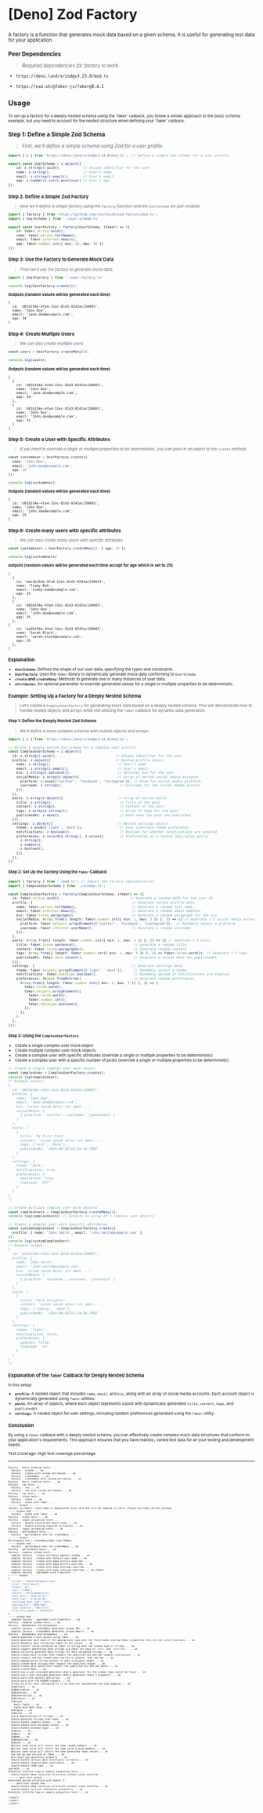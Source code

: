 # [Deno] Zod Factory 

<small>
<small>

A factory is a function that generates mock data based on a given schema. It is useful for generating test data for your application.


### Peer Dependencies 
> _Required dependencies for factory to work_



- `https://deno.land/x/zod@v3.23.8/mod.ts`

- `https://esm.sh/@faker-js/faker@8.4.1`



## Usage
<small>
To set up a factory for a deeply nested schema using the `faker` callback, you follow a similar approach to the basic schema example, but you need to account for the nested structure when defining your `faker` callback. 
</small>

### Step 1: Define a Simple Zod Schema

> _First, we'll define a simple schema using Zod for a user profile:_

<small>

```typescript
import { z } from 'https://deno.land/x/zod@v3.23.8/mod.ts';  // Define a simple Zod schema for a user profile

export const UserSchema = z.object({   
    id: z.string().uuid(),           // Unique identifier for the user  
    name: z.string(),                // User's name  
    email: z.string().email(),       // User's email  
    age: z.number().int().positive() // User's age 
});
```


### Step 2. Define a Simple Zod Factory

> _Now we'll define a simple factory using the `factory` function and the `UserSchema` we just created:_

```typescript 
import { factory } from 'https://github.com/zhorton34/zod-factory/mod.ts';
import { UserSchema } from './user.schema.ts'

export const UserFactory = factory(UserSchema, (faker) => ({
    id: faker.string.uuid(),           
    name: faker.person.fullName(),     
    email: faker.internet.email(),     
    age: faker.number.int({ min: 18, max: 99 })
}));
```

### Step 3: Use the Factory to Generate Mock Data

> _Then we'll use the factory to generate mock data:_

```typescript
import { UserFactory } from "./user.factory.ts"

console.log(UserFactory.create());
```
**Outputs (random values will be generated each time)**
```
{
  id: 'd81b154e-4fa4-11ec-81d3-0242ac130003',
  name: 'Jane Doe',
  email: 'jane.doe@example.com',
  age: 34
}
```

### Step 4: Create Multiple Users

> _We can also create multiple users_

```typescript
const users = UserFactory.createMany(2);

console.log(users);
```
**Outputs (random values will be generated each time)**
```
[
  {
    id: 'd81b154e-4fa4-11ec-81d3-0242ac130003',
    name: 'Jane Doe',
    email: 'jane.doe@example.com',
    age: 34
  },
  {
    id: 'd81b154e-4fa4-11ec-81d3-0242ac130003',
    name: 'John Don',
    email: 'John.don@example.com',
    age: 31
  }
]
```

### Step 5: Create a User with Specific Attributes

> _If you need to override a single or multiple properties to be deterministic, you can pass in an object to the `create` method:_

```typescript
const customUser = UserFactory.create({
  name: 'John Doe',
  email: 'john.doe@example.com',
  age: 25
});

console.log(customUser);
```

**Outputs (random values will be generated each time)**
```
{
  id: 'd81b154e-4fa4-11ec-81d3-0242ac130003',
  name: 'John Doe',
  email: 'john.doe@example.com',
  age: 25
}
```

### Step 6: Create many users with specific attributes

> _We can also create many users with specific attributes_

```typescript
const customUsers = UserFactory.createMany(3, { age: 25 })

console.log(customUsers)
```

**outputs (random values will be generated each time accept for age which is set to 25)**
```
[
  {
    id: 'abc1b154e-4fa4-11ec-81d3-0242ac130024',
    name: 'Timmy Bob',
    email: 'timmy.bob@example.com',
    age: 25
  },
  {
    id: 'd81b154e-4fa4-11ec-81d3-0242ac130003',
    name: 'John Doe',
    email: 'john.doe@example.com',
    age: 25
  },
{
    id: 'aa2b154e-4fa4-11ec-81d3-0242ac130003',
    name: 'Sarah Black',
    email: 'sarah.black@example.com',
    age: 25
  },
]
```

### Explanation

-   **`UserSchema`**: Defines the shape of our user data, specifying the types and constraints.
-   **`UserFactory`**: Uses the `faker` library to dynamically generate mock data conforming to `UserSchema`.
-   **`create` and `createMany`**: Methods to generate one or many instances of user data.
-   **`attributes`**: An optional parameter to override generated values for a single or multiple properties to be deterministic.



### Example: Setting Up a Factory for a Deeply Nested Schema

> Let's create a `ComplexUserFactory` for generating mock data based on a deeply nested schema. This will demonstrate how to handle nested objects and arrays while still utilizing the `faker` callback for dynamic data generation.

#### Step 1: Define the Deeply Nested Zod Schema

> _We'll define a more complex schema with nested objects and arrays:_

```typescript
import { z } from 'https://deno.land/x/zod@v3.23.8/mod.ts';

// Define a deeply nested Zod schema for a complex user profile
const ComplexUserSchema = z.object({
  id: z.string().uuid(),                             // Unique identifier for the user
  profile: z.object({                                // Nested profile object
    name: z.string(),                                 // User's name
    email: z.string().email(),                        // User's email
    bio: z.string().optional(),                       // Optional bio for the user
    socialMedia: z.array(z.object({                   // Array of nested social media accounts
      platform: z.enum(['twitter', 'facebook', 'instagram']), // Enum for social media platform
      username: z.string(),                            // Username for the social media account
    })),
  }),
  posts: z.array(z.object({                           // Array of nested posts
    title: z.string(),                                 // Title of the post
    content: z.string(),                               // Content of the post
    tags: z.array(z.string()),                         // Array of tags for the post
    publishedAt: z.date(),                             // Date when the post was published
  })),
  settings: z.object({                                // Nested settings object
    theme: z.enum(['light', 'dark']),                  // User interface theme preference
    notifications: z.boolean(),                        // Boolean for whether notifications are enabled
    preferences: z.record(z.string(), z.union([        // Preferences as a record (key-value pairs)
      z.string(), 
      z.number(), 
      z.boolean(),
    ])),
  }),
});
```

#### Step 2: Set Up the Factory Using the `faker` Callback

```typescript
import { factory } from './mod.ts'; // Import the factory implementation
import { ComplexUserSchema } from './schema.ts';
 
const ComplexUserFactory = factory(ComplexUserSchema, (faker) => ({
  id: faker.string.uuid(),                                  // Generate a random UUID for the user ID
  profile: {                                                 // Generate nested profile data
    name: faker.person.fullName(),                           // Generate a random full name
    email: faker.internet.email(),                           // Generate a random email address
    bio: faker.lorem.paragraph(),                            // Generate a random paragraph for the bio
    socialMedia: Array.from({ length: faker.number.int({ min: 1, max: 3 }) }, () => ({ // Generate 1-3 social media accounts
      platform: faker.helpers.arrayElement(['twitter', 'facebook', 'instagram']),  // Randomly select a platform
      username: faker.internet.userName(),                   // Generate a random username
    })),
  },
  posts: Array.from({ length: faker.number.int({ min: 1, max: 5 }) }, () => ({ // Generate 1-5 posts
    title: faker.lorem.sentence(),                            // Generate a random title
    content: faker.lorem.paragraphs(),                        // Generate random content
    tags: Array.from({ length: faker.number.int({ min: 1, max: 5 }) }, () => faker.lorem.word()), // Generate 1-5 tags
    publishedAt: faker.date.recent(),                         // Generate a recent date for publishedAt
  })),
  settings: {                                                // Generate settings data
    theme: faker.helpers.arrayElement(['light', 'dark']),     // Randomly select a theme
    notifications: faker.datatype.boolean(),                  // Randomly decide if notifications are enabled
    preferences: Object.fromEntries(                          // Generate random preferences
      Array.from({ length: faker.number.int({ min: 1, max: 5 }) }, () => [
        faker.lorem.word(),
        faker.helpers.arrayElement([
          faker.lorem.word(),
          faker.number.int(),
          faker.datatype.boolean(),
        ]),
      ])
    ),
  },
}));
```

#### Step 3: Using the `ComplexUserFactory`

- Create a single complex user mock object
- Create multiple complex user mock objects
- Create a complex user with specific attributes (override a single or multiple properties to be deterministic)
- Create a complex user with a specific number of posts (override a single or multiple properties to be deterministic)

```typescript
// Create a single complex user mock object
const complexUser = ComplexUserFactory.create();
console.log(complexUser);
/* Example output:
{
  id: 'd81b154e-4fa4-11ec-81d3-0242ac130003',
  profile: {
    name: 'Jane Doe',
    email: 'jane.doe@example.com',
    bio: 'Lorem ipsum dolor sit amet...',
    socialMedia: [
      { platform: 'twitter', username: 'janedoe123' }
    ]
  },
  posts: [
    {
      title: 'My First Post',
      content: 'Lorem ipsum dolor sit amet...',
      tags: ['tech', 'deno'],
      publishedAt: '2024-09-02T12:34:56.789Z'
    }
  ],
  settings: {
    theme: 'dark',
    notifications: true,
    preferences: {
      newsletter: true,
      timezone: 'PST'
    }
  }
}
*/

// Create multiple complex user mock objects
const complexUsers = ComplexUserFactory.createMany(3);
console.log(complexUsers); // Outputs an array of 3 complex user objects

// Create a complex user with specific attributes
const customComplexUser = ComplexUserFactory.create({
  profile: { name: 'John Smith', email: 'john.smith@example.com' },
});
console.log(customComplexUser);
/* Example output:
{
  id: 'a52b154e-4fa4-11ec-81d3-0242ac130003',
  profile: {
    name: 'John Smith',
    email: 'john.smith@example.com',
    bio: 'Lorem ipsum dolor sit amet...',
    socialMedia: [
      { platform: 'facebook', username: 'johnsmith' }
    ]
  },
  posts: [
    {
      title: 'Tech Insights',
      content: 'Lorem ipsum dolor sit amet...',
      tags: ['coding', 'deno'],
      publishedAt: '2024-09-02T12:34:56.789Z'
    }
  ],
  settings: {
    theme: 'light',
    notifications: false,
    preferences: {
      updates: false,
      language: 'en'
    }
  }
}
*/
```

### Explanation of the `faker` Callback for Deeply Nested Schema

In this setup:

- **`profile`**: A nested object that includes `name`, `email`, and `bio`, along with an array of social media accounts. Each account object is dynamically generated using `faker` utilities.
- **`posts`**: An array of objects, where each object represents a post with dynamically generated `title`, `content`, `tags`, and `publishedAt`.
- **`settings`**: A nested object for user settings, including random preferences generated using the `faker` utility.

### Conclusion

By using a `faker` callback with a deeply nested schema, you can effectively create complex mock data structures that conform to your application's requirements. This approach ensures that you have realistic, varied test data for all your testing and development needs.

</small>

<small>
Test Coverage: 
High test coverage percentage
</small>

---
<small>
<small>
<small>

```bash
Factory - basic creation tests ...
  factory - create ... ok
  factory - create with custom attributes ... ok 
  factory - createMany ... ok
  factory - createMany with custom attributes ... ok 
Factory - basic creation tests ... ok
Factory - raw tests ...
  factory - raw ... ok 
  factory - raw with custom attributes ... ok 
Factory - raw tests ... ok 
Factory - state tests ...
  factory - state ... ok 
  factory - state with faker ...
------- output -------
[@faker-js/faker]: faker.name is deprecated since v8.0 and will be removed in v10.0. Please use faker.person instead.
----- output end -----
  factory - state with faker ... ok
Factory - state tests ... ok
Factory - input validation tests ...
  factory - handle invalid attribute types ... ok 
  factory - handle missing required attributes ... ok
Factory - input validation tests ... ok 
Factory - performance tests ...
  factory - performance test for createMany ...
------- output -------
Performance test: createMany(100) took 5908ms
----- output end -----
  factory - performance test for createMany ... ok 
Factory - performance tests ... ok 
Factory - complex schema tests ...
  complex factory - create validates against schema ... ok 
  complex factory - create sets default user name ... ok 
  complex factory - create with deep profile override ...
  complex factory - create with deep profile override ... ok 
  complex factory - create with deep settings override ...
  complex factory - create with deep settings override ... ok (53ms)
  complex factory - implement with transform ...
------- output -------
{
  "street": "95824 Romaguera Loop",
  "city": "Fort Benny",
  "state": "AL",
  "zip": "17806",
  "county": "Nottinghamshire",
  "sale_date": "2024-10-03",
  "sale_time": "4:34:58 AM",
  "continued_date_time": "N/A",
  "opening_bid": "$200,000",
  "sale_location": "New Orin",
  "firm_file_number": "084439307"
}
----- output end -----
  complex factory - implement with transform ... ok 
Factory - complex schema tests ... ok
Factory - Randomness and Uniqueness ...
  complex factory - createMany generates unique IDs ... ok 
  complex factory - createMany generates unique emails ... ok 
Factory - Randomness and Uniqueness ... ok 
  should generate a mock object using faker ... ok
  should generate mock data of the appropriate type when the field names overlap Faker properties that are not valid functions ... ok
  Should manually mock string key names to set values ... ok
  should convert values produced by Faker to string when the schema type is string. ... ok
  should support generating date strings via Faker for keys of 'date' and 'dateTime'. ... ok 
  should correctly generate date strings for date validated strings ... ok 
  should create mock strings that respect the specified min and max lengths (inclusive) ... ok 
  should respect the max length when the min is greater than the max ... ok 
  should append extra string content to meet a minimum length ... ok 
  should create mock strings that respect the specified length ... ok
  should create mock dates that respect the specified min and max dates ... ok
  should create Maps ... ok 
  should use a user provided generator when a generator for the schema type cannot be found ... ok 
  should use a user provided generator when a generator takes 2 arguments ... ok 
  should work with objects and arrays ... ok 
  should work with the README example ... ok 
  throws an error when configured to if we have not implemented the type mapping ... ok 
  ZodDefault ... ok 
  ZodNativeEnum ... ok
  ZodFunction ... ok 
  ZodIntersection ... ok
  ZodPromise ... ok 
  ZodTuple ...
    basic tuple ... ok
    tuple with Rest args ... ok
  ZodTuple ... ok 
  ZodUnion ... ok 
  Avoid depreciations in strings ... ok 
  should generate strings from regex ... ok
  should handle complex unions ... ok 
  should handle discriminated unions ... ok 
  should handle branded types ... ok 
  ZodVoid ... ok 
  ZodNull ... ok
  ZodNaN ... ok 
  ZodUndefined ... ok
  ZodLazy ... ok 
  Options seed value will return the same random numbers ... ok 
  Options seed value will return the same union & enum members ... ok
  Options seed value will return the same generated regex values ... ok
  Can use my own version of faker ... ok 
  Will mock sub objections properly ... ok
  should handle various date constraints correctly ... ok 
  should handle invalid date constraints ... ok 
  should handle JSON type ... ok 
zod-mock ... ok 
Potential infinite loop or memory exhaustion tests ...
  should handle deep recursive structures without stack overflow ...
------- post-test output -------
Generated nested structure with depth: 5
----- post-test output end -----
  should handle deep recursive structures without stack overflow ... ok
  should handle cyclical references gracefully ... ok 
Potential infinite loop or memory exhaustion tests ... ok

</small>
</small>
</small>
